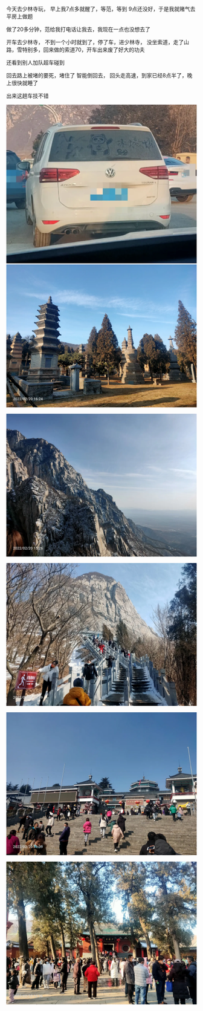 今天去少林寺玩， 早上我7点多就醒了，等范，等到 9点还没好，于是我就赌气去平房上做题

做了20多分钟，范给我打电话让我去，我现在一点也没想去了

开车去少林寺， 不到一个小时就到了，停了车，进少林寺， 没坐索道，走了山路，雪特别多，回来做的索道70，开车出来废了好大的功夫

还看到别人加队超车碰到

回去路上被堵的要死，堵住了
智能倒回去， 回头走高速，到家已经8点半了，晚上很快就睡了

出来这趟车技不错

![](../../img/6904315-4081e416408f2f0c.jpg)
![](../../img/6904315-96b36f191c6af2f1.jpg)

![](../../img/6904315-8d251856364df6f4.jpg)

![](../../img/6904315-08d9b28e13547b51.jpg)

![](../../img/6904315-99b4c486309f25c0.jpg)

![](../../img/6904315-3f0b12e495a8dd35.jpg)
